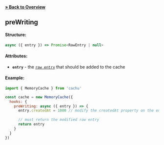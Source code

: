 [**» Back to Overview**](https://github.com/azurydev/cachu#hooks)

## preWriting

#### Structure:

```js
async ({ entry }) => Promise<RawEntry | null>
```

#### Attributes:

- **`entry`** - the [`raw entry`](https://github.com/azurydev/cachu/blob/current/guide/types.md#rawentry) that should be added to the cache

#### Example:

```js
import { MemoryCache } from 'cachu'

const cache = new MemoryCache({
  hooks: {
    preWriting: async ({ entry }) => {
      entry.createdAt = 1000 // modify the createdAt property on the entry
      
      // must return the modified raw entry
      return entry
    }
  }
})
```
